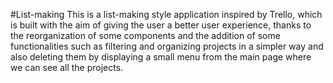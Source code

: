 #List-making
This is a list-making style application inspired by Trello, which is built with the aim of giving the user a better user experience, thanks to the reorganization of some components and the addition of some functionalities such as filtering and organizing projects in a simpler way and also deleting them by displaying a small menu from the main page where we can see all the projects.
